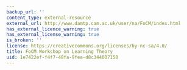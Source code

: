 ```yaml
---
backup_url: ''
content_type: external-resource
external_url: http://www.damtp.cam.ac.uk/user/na/FoCM/index.html
has_external_licence_warning: true
has_external_license_warning: true
is_broken: ''
license: https://creativecommons.org/licenses/by-nc-sa/4.0/
title: FoCM Workshop on Learning Theory
uid: 1e7422ef-f4f7-48fa-9fea-d8c344007158
---
```

